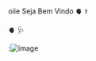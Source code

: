 oiie  Seja Bem Vindo 🫀 ⚕

🫀 🩺

:![image](https://github.com/trizottigabih/trizottigabih/assets/132674072/b8eebf80-ec70-4696-98c9-8fa3f5db5ed6)

